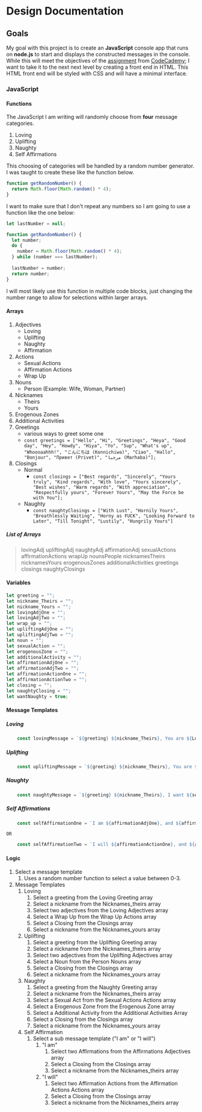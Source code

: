 # Design Documentation

## Goals

My goal with this project is to create an **JavaScript** console app that runs on **node.js** to start and displays the constructed messages in the console.  While this will meet the objectives of the [assignment](https://www.codecademy.com/journeys/full-stack-engineer/paths/fscj-22-building-interactive-websites/tracks/fscj-22-portfolio-project-javascript-syntax/modules/fscp-22-mixed-messages-0a2e7c49-03e1-4825-a480-508f02de0208/kanban_projects/mixed-messages) from [CodeCademy](https://www.codecademy.com/); I want to take it to the next next level by creating a front end in HTML.  This HTML front end will be styled with CSS and will have a minimal interface. 


### JavaScript

#### Functions

The JavaScript I am writing will randomly choose from **four** message categories.

1. Loving
2. Uplifting
3. Naughty
4. Self Affirmations

This choosing of categories will be handled by a random number generator.  I was taught to create these like the function below.

```js
function getRandomNumber() {
  return Math.floor(Math.random() * 4);
}
```

I want to make sure that I don't repeat any numbers so I am going to use a function like the one below:

```js
let lastNumber = null;

function getRandomNumber() {
  let number;
  do {
    number = Math.floor(Math.random() * 4);
  } while (number === lastNumber);
  
  lastNumber = number;
  return number;
}

```

I will most likely use this function in multiple code blocks, just changing the number range to allow for selections within larger arrays.

#### Arrays

1. Adjectives
    - Loving
    - Uplifting
    - Naughty
    - Affirmation
2. Actions
    - Sexual Actions
    - Affirmation Actions
    - Wrap Up
3. Nouns
    - Person (Example: Wife, Woman, Partner)
2. Nicknames
    - Theirs
    - Yours
4. Erogenous Zones
5. Additional Activities
6. Greetings
    - various ways to greet some one 
    - ```const greetings = ["Hello", "Hi", "Greetings", "Heya", "Good day", "Hey", "Howdy", "Hiya", "Yo", "Sup", "What's up", "Whoooaahhh!", "こんにちは (Konnichiwa)", "Ciao", "Hallo", "Bonjour", "Привет (Privet)", "مرحبا (Marhaba)"];```
7. Closings
    - Normal
        - ```const closings = ["Best regards", "Sincerely", "Yours truly", "Kind regards", "With love", "Yours sincerely", "Best wishes", "Warm regards", "With appreciation", "Respectfully yours", "Forever Yours", "May the Force be with You"];```
    - Naughty
        - ```const naughtyClosings = ["With Lust", "Hornily Yours", "Breathlessly Waiting", "Horny as FUCK", "Looking Forward to Later", "Till Tonight", "Lustily", "Hungrily Yours"]```

##### List of Arrays

>lovingAdj
>upliftingAdj
>naughtyAdj
>affirmationAdj
>sexualActions
>affirmationActions
>wrapUp
>nounsPeople
>nicknamesTheirs
>nicknamesYours
>erogenousZones
>additionalActivities
>greetings
>closings 
>naughtyClosings

#### Variables

```js
let greeting = "";
let nickname_Theirs = "";
let nickname_Yours = "";
let lovingAdjOne = "";
let lovingAdjTwo = "";
let wrap_up = "";
let upliftingAdjOne = "";
let upliftingAdjTwo = "";
let noun = "";
let sexualAction = "";
let erogenousZone = "";
let additionalActivity = "";
let affirmationAdjOne = "";
let affirmationAdjTwo = "";
let affirmationActionOne = "";
let affirmationActionTwo = "";
let closing = "";
let naughtyClosing = "";
let wantNaughty = true;
```

#### Message Templates

##### Loving
```js
    const lovingMessage = `${greeting} ${nickname_Theirs}, You are ${Loving1}, and ${Loving2}, and I ${wrap_up} you. -${closing}, ${nickname_Yours}.`;
```
##### Uplifting
```js
    const upliftingMessage = `${greeting} ${nickname_Theirs}, You are ${upliftingAdjOne}, ${upliftingAdjTwo} ${noun}, in the verse. ${closing}, ${nickname_Yours}.`;
```
##### Naughty
```js
    const naughtyMessage = `${greeting} ${nickname_Theirs}, I want ${sexualAction} your ${erogenousZone} and ${additionalActivity}. -${naughtyClosing}, ${nickname_Yours}.`;
```
##### Self Affirmations
```js
    const selfAffirmationOne = `I am ${affirmationAdjOne}, and ${affirmationAdjTwo}. -${closing}, ${nickname_Theirs}.`;
```
    OR
```js
    const selfAffirmationTwo = `I will ${affirmationActionOne}, and ${affirmationActionTwo}. -${closing}, ${nickname_Theirs}.`
```
#### Logic

1. Select a message template
    1. Uses a random number function to select a value between 0-3.
2. Message Templates
    1. Loving
        1. Select a greeting from the Loving Greeting array
        2. Select a nickname from the Nicknames_theirs array
        3. Select two adjectives from the Loving Adjectives array
        4. Select a Wrap Up from the Wrap Up Actions array
        5. Select a Closing from the Closings array
        6. Select a nickname from the Nicknames_yours array
    2. Uplifting
        1. Select a greeting from the Uplifting Greeting array
        2. Select a nickname from the Nicknames_theirs array
        3. Select two adjectives from the Uplifting Adjectives array
        4. Select a Noun from the Person Nouns array
        5. Select a Closing from the Closings array
        6. Select a nickname from the Nicknames_yours array
    3. Naughty
        1. Select a greeting from the Naughty Greeting array
        2. Select a nickname from the Nicknames_theirs array
        3. Select a Sexual Act from the Sexual Actions Actions array
        4. Select a Erogenous Zone from the Erogenous Zone array
        5. Select a Additional Activity from the Additional Activities Array
        6. Select a Closing from the Closings array
        7. Select a nickname from the Nicknames_yours array
    4. Self Affirmation
        1. Select a sub message template ("I am" or "I will")
            1. "I am"
                1. Select two Affirmations from the Affirmations Adjectives array
                2. Select a Closing from the Closings array
                3. Select a nickname from the Nicknames_theirs array
            2. "I will"
                1. Select two Affirmation Actions from the Affirmation Actions Actions array
                2. Select a Closing from the Closings array
                3. Select a nickname from the Nicknames_theirs array